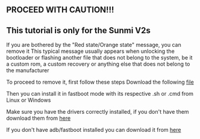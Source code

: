 ## PROCEED WITH CAUTION!!!
## This tutorial is only for the Sunmi V2s

If you are bothered by the "Red state/Orange state" message, you can remove it
This typical message usually appears when unlocking the bootloader or flashing another file
that does not belong to the system, be it a custom rom, a custom recovery
or anything else that does not belong to the manufacturer

To proceed to remove it, first follow these steps
Download the following [file](https://www.mediafire.com/file/t89lb4i6jxum781/lk_mod.zip/file)

Then you can install it in fastboot mode with its respective
.sh or .cmd from Linux or Windows

Make sure you have the drivers correctly installed, if you don't have them download them from [here](https://www.mediafire.com/file/qw6z0egl0t6p44f/usb_driver_r13-windows.zip/file)

If you don't have adb/fastboot installed you can download it from [here](https://www.mediafire.com/file/32wavp9qu5cv7dj/platform-tools-latest-windows.zip/file)
